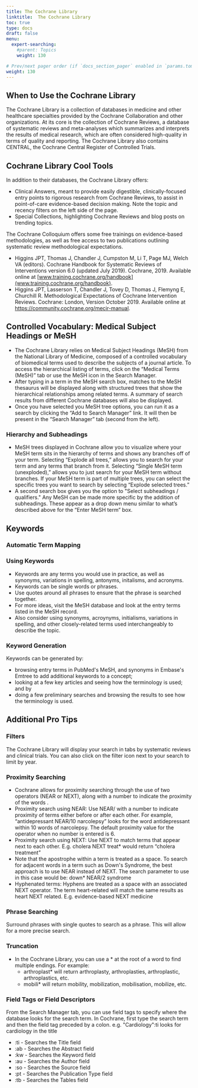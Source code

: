 ```yaml
---
title: The Cochrane Library
linktitle:  The Cochrane Library
toc: true
type: docs
draft: false
menu:
  expert-searching:
    #parent: Topics
    weight: 130

# Prev/next pager order (if `docs_section_pager` enabled in `params.toml`)
weight: 130
---
```



## When to Use the Cochrane Library
The Cochrane Library is a collection of databases in medicine and other healthcare specialties provided by the Cochrane Collaboration and other organizations. At its core is the collection of Cochrane Reviews, a database of systematic reviews and meta-analyses which summarizes and interprets the results of medical research, which are often considered high-quality in terms of quality and reporting. The Cochrane Library also contains CENTRAL, the Cochrane Central Register of Controlled Trials. 

## Cochrane Library Cool Tools

In addition to their databases, the Cochrane Library offers:

* Clinical Answers, meant to provide easily digestible, clinically-focused entry points to rigorous research from Cochrane Reviews, to assist in point-of-care evidence-based decision making. Note the topic and recency filters on the left side of the page.
* Special Collections, highlighting Cochrane Reviews and blog posts on trending topics.

The Cochrane Colloquium offers some free trainings on evidence-based methodologies, as well as free access to two publications outlining systematic review methodological expectations.

* Higgins JPT, Thomas J, Chandler J, Cumpston M, Li T, Page MJ, Welch VA (editors). Cochrane Handbook for Systematic Reviews of Interventions version 6.0 (updated July 2019). Cochrane, 2019. Available online at [www.training.cochrane.org/handbook](www.training.cochrane.org/handbook).
* Higgins JPT, Lasserson T, Chandler J, Tovey D, Thomas J, Flemyng E, Churchill R. Methodological Expectations of Cochrane Intervention Reviews. Cochrane: London, Version October 2019. Available online at https://community.cochrane.org/mecir-manual.




## Controlled Vocabulary: Medical Subject Headings or MeSH

* The Cochrane Library relies on Medical Subject Headings (MeSH) from the National Library of Medicine, composed of a controlled vocabulary of biomedical terms used to describe the subjects of a journal article. To access the hierarchical listing of terms, click on the “Medical Terms (MeSH)” tab or use the MeSH icon in the Search Manager.
* After typing in a term in the MeSH search box, matches to the MeSH thesaurus will be displayed along with structured trees that show the hierarchical relationships among related terms.  A summary of search results from different Cochrane databases will also be displayed.
* Once you have selected you MeSH tree options, you can run it as a search by clicking the “Add to Search Manager” link. It will then be present  in the “Search Manager” tab (second from the left).  


### Hierarchy and Subheadings
* MeSH trees displayed in Cochrane allow you to visualize where your MeSH term sits in the hierarchy of terms and shows any branches off of your term. Selecting “Explode all trees,” allows you to search for your term and any terms that branch from it. Selecting “Single MeSH term (unexploded),” allows you to just search for your MeSH term without branches. If your MeSH term is part of multiple trees, you can select the specific trees you want to search by selecting “Explode selected trees.”
* A second search box gives you the option to "Select subheadings / qualifiers." Any MeSH can be made more specific by the addition of subheadings. These appear as a drop down menu similar to what’s described above for the “Enter MeSH term” box.



## Keywords

### Automatic Term Mapping

### Using Keywords

* Keywords are any terms you would use in practice, as well as synonyms, variations in spelling, antonyms, initalisms, and acronyms.
* Keywords can be single words or phrases.
* Use quotes around all phrases to ensure that the phrase is searched together.
* For more ideas, visit the MeSH database and look at the entry terms listed in the MeSH record.
* Also consider using synonyms, acroynyms, initialisms, variations in spelling, and other closely-related terms used interchangeably to describe the topic.

### Keyword Generation

Keywords can be generated by:

* browsing entry terms in PubMed's MeSH, and synonyms in Embase's Emtree to add additional keywords to a concept;
* looking at a few key articles and seeing how the terminology is used; and by
* doing a few preliminary searches and browsing the results to see how the terminology is used.


## Additional Pro Tips

### Filters

The Cochrane Library will display your search in tabs by systematic reviews and clinical trials. You can also click on the filter icon next to your search to limit by year.

### Proximity Searching

* Cochrane allows for proximity searching through the use of two operators (NEAR or NEXT), along with a number to indicate the proximity of the words .
* Proximity search using NEAR: Use NEAR/ with a number to indicate proximity of terms either before or after each other. For example, “antidepressant NEAR/10 narcolepsy” looks for the word antidepressant within 10 words of narcolepsy. The default proximity value for the operator when no number is entered is 6.
* Proximity search using NEXT: Use NEXT to match terms that appear next to each other. E.g. cholera NEXT treat* would return “cholera treatment”
* Note that the apostrophe within a term is treated as a space. To search for adjacent words in a term such as Down's Syndrome, the best approach is to use NEAR instead of NEXT. The search parameter to use in this case would be: down* NEAR/2 syndrome
* Hyphenated terms: Hyphens are treated as a space with an associated NEXT operator. The term heart-related will match the same results as heart NEXT related. E.g. evidence-based NEXT medicine


### Phrase Searching

Surround phrases with single quotes to search as a phrase. This will allow for a more precise search.

### Truncation

* In the Cochrane Library, you can use a * at the root of a word to find multiple endings. For example:
   * arthroplast* will return arthroplasty, arthroplasties, arthroplastic, arthroplastics, etc.
   * mobili* will return mobility, mobilization, mobilisation, mobilize, etc.

### Field Tags or Field Descriptors

From the Search Manager tab, you can use field tags to specify where the database looks for the search term. In Cochrane, first type the search term and then the field tag preceded by a colon. e.g. "Cardiology":ti looks for cardiology in the title

* :ti - Searches the Title field
* :ab - Searches the Abstract field
* :kw - Searches the Keyword field
* :au - Searches the Author field
* :so - Searches the Source field
* :pt - Searches the Publication Type field
* :tb - Searches the Tables field


